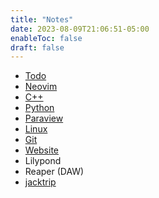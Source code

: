 ```yaml
---
title: "Notes"
date: 2023-08-09T21:06:51-05:00
enableToc: false
draft: false
---
```


- [Todo](notes/todo.md)
- [Neovim](notes/neovim.md)
- [C++](notes/c++.md)
- [Python](notes/python.md)
- [Paraview](notes/paraview.md)
- [Linux](notes/linux.md)
- [Git](notes/git.md)
- [Website](notes/website.md)
- Lilypond
- Reaper (DAW)
- [jacktrip](notes/jacktrip.md)
